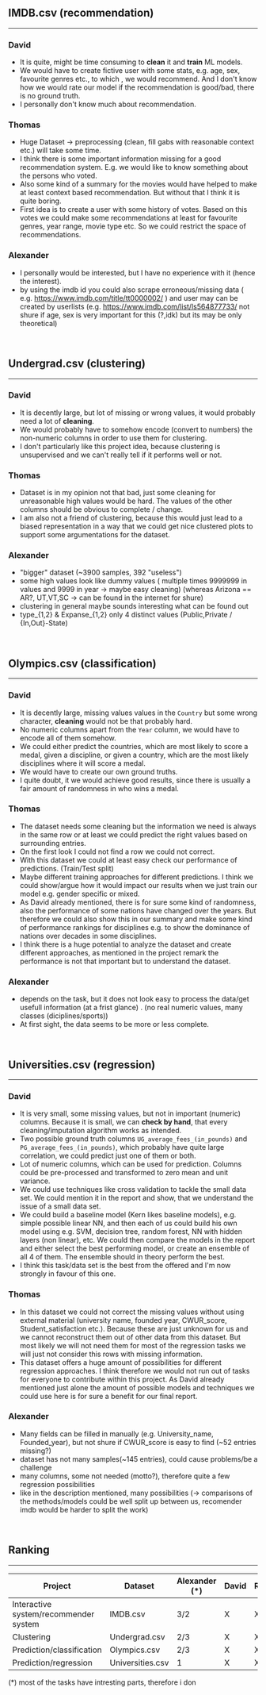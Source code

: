 
## IMDB.csv (recommendation)
***
### David
* It is quite, might be time consuming to **clean** it and **train** ML models.
* We would have to create fictive user with some stats, e.g. age, sex, favourite genres etc., to which , we would recommend. And I don't know how we would rate our model if the recommendation is good/bad, there is no ground truth.
* I personally don't know much about recommendation.
### Thomas
* Huge Dataset -> preprocessing (clean, fill gabs with reasonable context etc.) will take some time. 
* I think there is some important information missing for a good recommendation system. E.g. we would like to know something about the persons who voted.
* Also some kind of a summary for the movies would have helped to make at least context based recommendation. But without that I think it is quite boring.
* First idea is to create a user with some history of votes. Based on this votes we could make some recommendations at least for favourite genres, year range, 
movie type etc. So we could restrict the space of recommendations.

### Alexander
* I personally would be interested, but I have no experience with it (hence the interest).
* by using the imdb id you could also scrape erroneous/missing data ( e.g. https://www.imdb.com/title/tt0000002/ ) and user may can be created by userlists (e.g. https://www.imdb.com/list/ls564877733/ not shure if age, sex is very important for this (?,idk) but its may be only theoretical)
</br>

## Undergrad.csv (clustering)
***
### David
* It is decently large, but lot of missing or wrong values, it would probably need a lot of **cleaning**.
* We would probably have to somehow encode (convert to numbers) the non-numeric columns in order to use them for clustering.
* I don't particularly like this project idea, because clustering is unsupervised and we can't really tell if it performs well or not.
### Thomas
* Dataset is in my opinion not that bad, just some cleaning for unreasonable high values would be hard. The values of the other columns should be obvious to complete / change.
* I am also not a friend of clustering, because this would just lead to a biased representation in a way that we could get nice clustered plots to support some argumentations for the dataset.
### Alexander 
* "bigger" dataset (~3900 samples, 392 "useless")
* some high values look like dummy values ( multiple times 9999999 in values and 9999 in year -> maybe easy cleaning) (whereas Arizona == AR?, UT,VT,SC -> can be found in the internet for shure)
* clustering in general maybe sounds interesting what can be found out
* type_{1,2} & Expanse_{1,2} only 4 distinct values (Public,Private / {In,Out}-State)
</br>

## Olympics.csv (classification)
***
### David
* It is decently large, missing values values in the `Country` but some wrong character, **cleaning** would not be that probably hard.
* No numeric columns apart from the `Year` column, we would have to encode all of them somehow.
* We could either predict the countries, which are most likely to score a medal, given a discipline, or given a country, which are the most likely disciplines where it will score a medal.
* We would have to create our own ground truths.
* I quite doubt, it we would achieve good results, since there is usually a fair amount of randomness in who wins a medal.

### Thomas
* The dataset needs some cleaning but the information we need is always in the same row or at least we could predict the right values based on surrounding entries.
* On the first look I could not find a row we could not correct.
* With this dataset we could at least easy check our performance of predictions. (Train/Test split)
* Maybe different training approaches for different predictions. I think we could show/argue how it would impact our results when we just train our model e.g. gender specific or mixed.
* As David already mentioned, there is for sure some kind of randomness, also the performance of some nations have changed over the years. But therefore we could also show this in our summary and make some kind of performance rankings for disciplines e.g. to show the dominance of nations over decades in some disciplines.
* I think there is a huge potential to analyze the dataset and create different approaches, as mentioned in the project remark the performance is not that important but to understand the dataset.

### Alexander
- depends on the task, but it does not look easy to process the data/get usefull information (at a frist glance) . (no real numeric values, many classes (diciplines/sports))
- At first sight, the data seems to be more or less complete.

</br>

## Universities.csv (regression)
***
### David
* It is very small, some missing values, but not in important (numeric) columns. Because it is small, we can **check by hand**, that every cleaning/imputation algorithm works as intended. 
* Two possible ground truth columns `UG_average_fees_(in_pounds)` and `PG_average_fees_(in_pounds)`, which probably have quite large correlation, we could predict just one of them or both.
* Lot of numeric columns, which can be used for prediction. Columns could be pre-processed and transformed to zero mean and unit variance.
* We could use techniques like cross validation to tackle the small data set. We could mention it in the report and show, that we understand the issue of a small data set.
* We could build a baseline model (Kern likes baseline models), e.g. simple possible linear NN, and then each of us could build his own model using e.g. SVM, decision tree, random forest, NN with hidden layers (non linear), etc. We could then compare the models in the report and either select the best performing model, or create an ensemble of all 4 of them. The ensemble should in theory perform the best.
* I think this task/data set is the best from the offered and I'm now strongly in favour of this one.

### Thomas
* In this dataset we could not correct the missing values without using external material (university name, founded year, CWUR_score, Student_satisfaction etc.). Because these are just unknown for us and we cannot reconstruct them out of other data from this dataset. But most likely we will not need them for most of the regression tasks we will just not consider this rows with missing information.
* This dataset offers a huge amount of possibilities for different regression approaches. I think therefore we would not run out of tasks for everyone to contribute within this project. As David already mentioned just alone the amount of possible models and techniques we could use here is for sure a benefit for our final report.


### Alexander
- Many fields can be filled in manually (e.g. University_name, Founded_year), but not shure if CWUR_score is easy to find (~52 entries missing?) 
- dataset has not many samples(~145 entries), could cause problems/be a challenge
- many columns, some not needed (motto?), therefore quite a few regression possibilities
- like in the description mentioned, many possibilities (-> comparisons of the methods/models could be well split up between us, recomender imdb would be harder to split the work) 
</br>

## Ranking
***
| Project                                | Dataset          | Alexander  (*)| David         | Ronald        | Thomas       |
| -------------                          | -------------    | ------------- | ------------- | ------------- |------------- |
| Interactive system/recommender system  | IMDB.csv         | 3/2             | X             | X             | 4            |                   
| Clustering                             | Undergrad.csv    | 2/3             | X             | X             | 3            |  
| Prediction/classification              | Olympics.csv     | 2/3             | X             | X             | 1            |  
| Prediction/regression                  | Universities.csv | 1             | X             | X             | 2            | 

(*) most of the tasks have intresting parts, therefore i don

